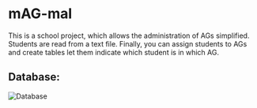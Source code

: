 # **mAG-mal**
This is a school project, which allows the administration of AGs
simplified. Students are read from a text file. Finally,
you can assign students to AGs and create tables
let them indicate which student is in which AG.

## **Database:**
![Database](https://user-images.githubusercontent.com/72092509/98447336-51cf2000-2124-11eb-94da-71d16d936661.png)
